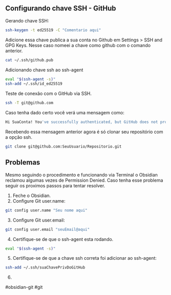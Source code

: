 ## Configurando chave SSH  - GitHub

Gerando chave SSH:
```bash
ssh-keygen -t ed25519 -C "Comentario aqui"
```

Adicione essa chave publica a sua conta no Github em Settings > SSH and GPG Keys. Nesse caso nomeei a chave como github com o comando anterior.
```bash
cat ~/.ssh/github.pub
```


Adicionando chave ssh ao ssh-agent
```bash
eval "$(ssh-agent -s)"
ssh-add ~/.ssh/id_ed25519

```

Teste de conexão com o GitHub via SSH.
```bash
ssh -T git@github.com
```

Caso tenha dado certo você verá uma mensagem como:
```bash
Hi SuaConta! You've successfully authenticated, but GitHub does not provide shell access.
```

Recebendo essa mensagem anterior agora é só clonar seu repositório com a opção ssh.

```bash
git clone git@github.com:SeuUsuario/Repositorio.git
```

## Problemas

Mesmo seguindo o procedimento e funcionando via Terminal o Obsidian reclamou algumas vezes de Permission Denied. Caso tenha esse problema seguir os proximos passos para tentar resolver.

1. Feche o Obsidian.
2. Configure Git user.name:
```bash
git config user.name "Seu nome aqui"
```

3. Configure Git user.email:
```bash
git config user.email "seuEmail@aqui"
```
4. Certifique-se de que o ssh-agent esta rodando.
```bash
eval "$(ssh-agent -s)"
```
5. Certifique-se de que a chave ssh correta foi adicionar ao ssh-agent:
```bash
ssh-add ~/.ssh/suaChavePrivDoGitHub
```
6. 

#obsidian-git #git